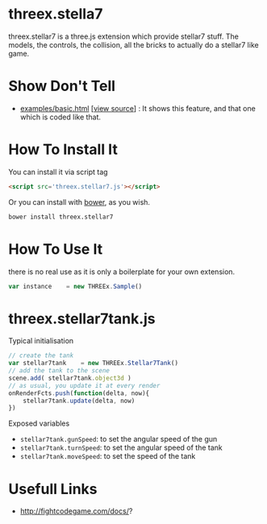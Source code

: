 threex.stella7
==============

threex.stellar7 is a three.js extension which provide stellar7 stuff. The models, the controls, the collision, all the bricks to actually do a stellar7 like game.

Show Don't Tell
===============
* [examples/basic.html](http://jeromeetienne.github.io/threex.stellar7/examples/basic.html)
\[[view source](https://github.com/jeromeetienne/threex.stellar7/blob/master/examples/basic.html)\] :
It shows this feature, and that one which is coded like that.

How To Install It
=================

You can install it via script tag

```html
<script src='threex.stellar7.js'></script>
```

Or you can install with [bower](http://bower.io/), as you wish.

```bash
bower install threex.stellar7
```

How To Use It
=============

there is no real use as it is only a boilerplate for your own extension.

```javascript
var instance	= new THREEx.Sample()
```

threex.stellar7tank.js
======================

Typical initialisation

```javascript
// create the tank
var stellar7tank	= new THREEx.Stellar7Tank()
// add the tank to the scene
scene.add( stellar7tank.object3d )
// as usual, you update it at every render
onRenderFcts.push(function(delta, now){
	stellar7tank.update(delta, now)
})
```

Exposed variables

* ```stellar7tank.gunSpeed```: to set the angular speed of the gun
* ```stellar7tank.turnSpeed```: to set the angular speed of the tank
* ```stellar7tank.moveSpeed```: to set the speed of the tank

Usefull Links
=============
* http://fightcodegame.com/docs/?


